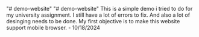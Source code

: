 "# demo-website" 
"# demo-website" 
This is a simple demo i tried to do for my university assignment. I still have a lot of errors to fix. And also a lot of desinging needs to be done. 
My first objective is to make this website support mobile browser. - 10/18/2024
